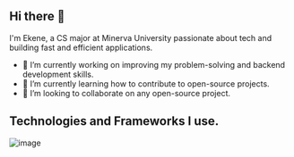 ## Hi there 👋

I'm Ekene, a CS major at Minerva University passionate about tech and building fast and efficient applications.

- 🔭 I’m currently working on improving my problem-solving and backend development skills.
- 🌱 I’m currently learning how to contribute to open-source projects.
- 👯 I’m looking to collaborate on any open-source project.

## Technologies and Frameworks I use.
![image](https://github.com/user-attachments/assets/5df22f3a-30f3-4b94-bd66-32527d8f5465)


<!--
**Ekene-Azubuko/Ekene-Azubuko** is a ✨ _special_ ✨ repository because its `README.md` (this file) appears on your GitHub profile.

Here are some ideas to get you started:

- 🔭 I’m currently working on ...
- 🌱 I’m currently learning ...
- 👯 I’m looking to collaborate on ...
- 🤔 I’m looking for help with ...
- 💬 Ask me about ...
- 📫 How to reach me: ...
- 😄 Pronouns: ...
- ⚡ Fun fact: ...
-->
